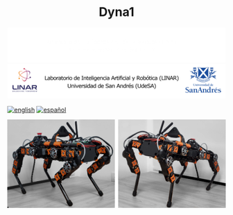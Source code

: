 <h1 align="center">Dyna1</h3>

![Linar](imagenes/linar-dark.png#gh-dark-mode-only)
![Linar](imagenes/linar-light.png#gh-light-mode-only)

[![english](https://img.shields.io/badge/language-english-red)](https://github.com/udesa-ai/dyna1-quadruped/blob/readme/README.en.md)
[![español](https://img.shields.io/badge/idioma-español-blue.svg)](https://github.com/udesa-ai/dyna1-quadruped/blob/readme/README.md)


![Linar](imagenes/dog.png)
